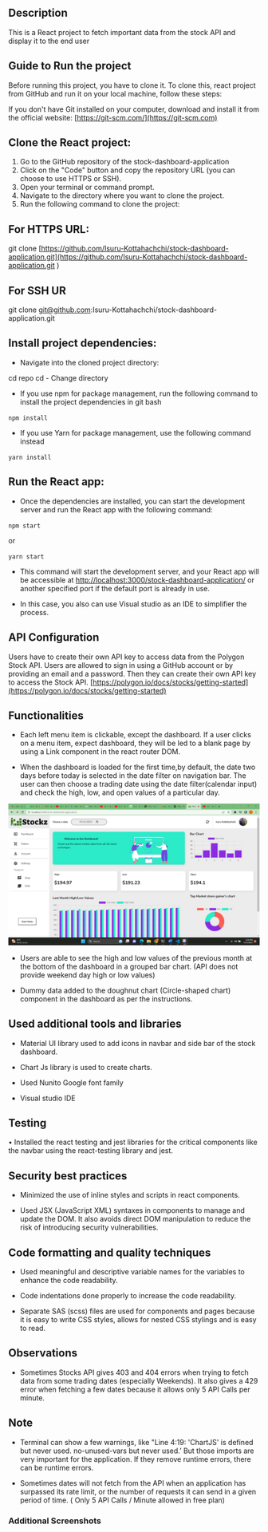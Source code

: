 ## Description

This is a React project to fetch important data from the stock API and display it to the end user

## Guide to Run the project

Before running this project, you have to clone it.
To clone this, react project from GitHub and run it on your local machine, follow these steps:

If you don't have Git installed on your computer, download and install it from the official website: [https://git-scm.com/](https://git-scm.com)

## Clone the React project:

1.	Go to the GitHub repository of the stock-dashboard-application
2.	Click on the "Code" button and copy the repository URL (you can choose to use HTTPS or SSH).
3.	Open your terminal or command prompt.
4.	Navigate to the directory where you want to clone the project.
5.	Run the following command to clone the project:

## For HTTPS URL:

git clone [https://github.com/Isuru-Kottahachchi/stock-dashboard-application.git](https://github.com/Isuru-Kottahachchi/stock-dashboard-application.git
)

## For SSH UR

git clone git@github.com:Isuru-Kottahachchi/stock-dashboard-application.git

## Install project dependencies:

- Navigate into the cloned project directory:

cd repo
cd - Change directory

- If you use npm for package management, run the following command to install the project dependencies in git bash

`npm install`   

- If you use Yarn for package management, use the following command instead

`yarn install`

## Run the React app:

- Once the dependencies are installed, you can start the development server and run the React app with the following command:

`npm start`

or

`yarn start`

- This command will start the development server, and your React app will be accessible at [http://localhost:3000/stock-dashboard-application/](http://localhost:3000/stock-dashboard-application) or another specified port if the default port is already in use.

- In this case, you also can use Visual studio as an IDE to simplifier the process.


## API Configuration

Users have to create their own API key to access data from the Polygon Stock API. Users are allowed to sign in using a GitHub account or by providing an email and a password. Then they can create their own API key to access the Stock API. [https://polygon.io/docs/stocks/getting-started](https://polygon.io/docs/stocks/getting-started)




## Functionalities

- Each left menu item is clickable, except the dashboard. If a user clicks on a menu item, expect dashboard, they will be led to a blank page by using a Link component in the react router DOM.

- When the dashboard is loaded for the first time,by default, the date two days before today is selected in the date filter on navigation bar. The user can then choose a trading date using the date filter(calendar input) and check the high, low, and open values of a particular day.

![Image-1](src\images\Screenshot_1.png)

- Users are able to see the high and low values of the previous month at the bottom of the dashboard in a grouped bar chart. (API does not provide weekend day high or low values)

- Dummy data added to the doughnut chart (Circle-shaped chart) component in the dashboard as per the instructions.


## Used additional tools and libraries

- Material UI library used to add icons in navbar and side bar of the stock dashboard.

- Chart Js library is used to create charts.

- Used Nunito Google font family

- Visual studio IDE

## Testing

• Installed the react testing and jest libraries for the critical components like the navbar using the 
react-testing library and jest.

## Security best practices

- Minimized the use of inline styles and scripts in react components.

- Used JSX (JavaScript XML) syntaxes in components to manage and update the DOM. It also avoids direct DOM manipulation to reduce the risk of introducing security vulnerabilities.


## Code formatting and quality techniques

- Used meaningful and descriptive variable names for the variables to enhance the code readability.

- Code indentations done properly to increase the code readability.

- Separate SAS (scss) files are used for components and pages because it is easy to write CSS styles, allows for nested CSS stylings and is easy to read.

## Observations

- Sometimes Stocks API gives 403 and 404 errors when trying to fetch data from some trading 
dates (especially Weekends). It also gives a 429 error when fetching a few dates because it allows only 5 API Calls per minute.


## Note

- Terminal can show a few warnings, like "Line 4:19: 'ChartJS' is defined but never used. 
no-unused-vars but never used.’ But those imports are very important for the application. If 
they remove runtime errors, there can be runtime errors.

- 	Sometimes dates will not fetch from the API when an application has surpassed its rate limit, or the number of requests it can send in a given period of time. ( Only 5 API Calls / Minute 
allowed in free plan)

### Additional Screenshots

